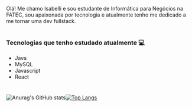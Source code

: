  Olá! Me chamo Isabelli e sou estudante de Informática para Negócios na FATEC, sou apaixonada por tecnologia e atualmente tenho me dedicado a me tornar uma dev fullstack.  
 #

<h3>Tecnologias que tenho estudado atualmente  💻</h3>

<ul>
 <li>Java</li>
  <li>MySQL</li>
  <li>Javascript</li>
  <li>React</li>
</ul>

#



![Anurag's GitHub stats](https://github-readme-stats.vercel.app/api?username=p-isabelli&show_icons=true&theme=radical)[![Top Langs](https://github-readme-stats.vercel.app/api/top-langs/?username=p-isabelli&layout=compact&theme=radical)](https://github.com/anuraghazra/github-readme-stats)


#



